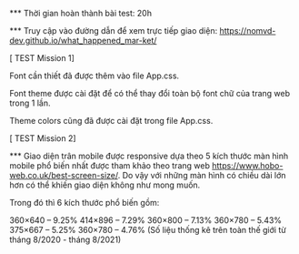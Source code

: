 *** Thời gian hoàn thành bài test: 20h

*** Truy cập vào đường dẫn để xem trực tiếp giao diện: https://nomvd-dev.github.io/what_happened_mar-ket/

[ TEST Mission 1]

Font cần thiết đã được thêm vào file App.css.

Font theme được cài đặt để có thể thay đổi toàn bộ font chữ của trang web trong 1 lần.

Theme colors cũng đã được cài đặt trong file App.css.

[ TEST Mission 2]

*** Giao diện trân mobile được responsive dựa theo 5 kích thước màn hình mobile phổ biến nhất được tham khảo theo trang web https://www.hobo-web.co.uk/best-screen-size/. Do vậy với những màn hình có chiều dài lớn hơn có thể khiến giao diện không như mong muốn.

Trong đó thì 6 kích thước phổ biến gồm:

360×640 – 9.25%
414×896 – 7.29%
360×800 – 7.13%
360×780 – 5.43%
375×667 – 5.25%
360×780 – 4.76%
(Số liệu thống kê trên toàn thế giới từ tháng 8/2020 - tháng 8/2021)
